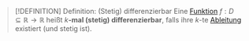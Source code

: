 > [!DEFINITION] Definition: (Stetig) differenzierbar
> Eine [Funktion](../Funktionen/Funktion.md) $f:D\subseteq\mathbb{R}\to\mathbb{R}$ heißt $k$**-mal (stetig) differenzierbar**, falls ihre $k$-te [Ableitung](Ableitung%20und%20Differenzierbarkeit.md) existiert (und stetig ist).